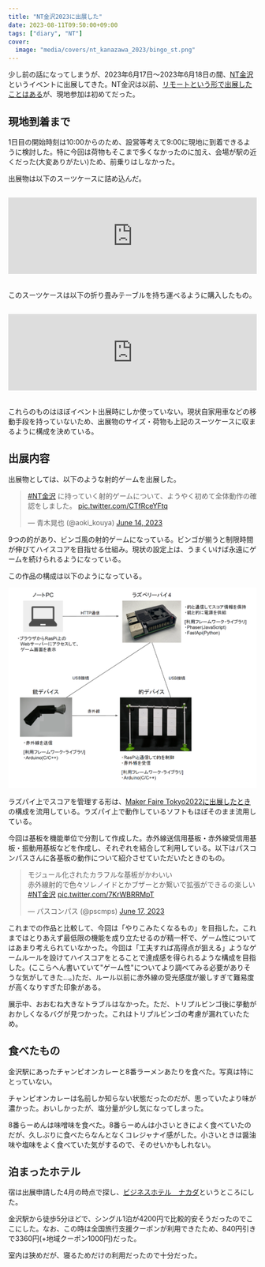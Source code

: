 ```yaml
---
title: "NT金沢2023に出展した"
date: 2023-08-11T09:50:00+09:00
tags: ["diary", "NT"]
cover:
  image: "media/covers/nt_kanazawa_2023/bingo_st.png"
---
```


少し前の話になってしまうが、2023年6月17日～2023年6月18日の間、[NT金沢](https://wiki.nicotech.jp/nico_tech/?NT%E9%87%91%E6%B2%A22023)というイベントに出展してきた。NT金沢は以前、[リモートという形で出展したことはある](https://kouya17.com/posts/43/)が、現地参加は初めてだった。

## 現地到着まで

1日目の開始時刻は10:00からのため、設営等考えて9:00に現地に到着できるように検討した。特に今回は荷物もそこまで多くなかったのに加え、会場が駅の近くだった(大変ありがたい)ため、前乗りはしなかった。

出展物は以下のスーツケースに詰め込んだ。

<iframe class="hatenablogcard" style="width:100%;height:155px;margin:15px 0;max-width:680px;" title="Amazon | [トラベルハウス] ソフトスーツケース キャリーバッグ 撥水加工 S型機内持込 大容量 超軽量 Tsaロック 容量拡張（１年 | スーツケース" src="https://hatenablog.com/embed?url=https://www.amazon.co.jp/gp/product/B084H8QNF2/ref=ppx_yo_dt_b_d_asin_title_o00?ie=UTF8&psc=1&tag=kouya17-22" frameborder="0" scrolling="no"></iframe>

このスーツケースは以下の折り畳みテーブルを持ち運べるように購入したもの。

<iframe class="hatenablogcard" style="width:100%;height:155px;margin:15px 0;max-width:680px;" title="Amazon | REDCAMP アウトドア テーブル 折りたたみ キャップ ロー ハイ2段高さ調整 持ち運び 軽量 コンパクト ピクニック ビーチ 屋外 | ガーデンテーブル" src="https://hatenablog.com/embed?url=https://www.amazon.co.jp/gp/product/B08BZ429G4/ref=ppx_yo_dt_b_search_asin_title?ie=UTF8&psc=1&tag=kouya17-22" frameborder="0" scrolling="no"></iframe>

これらのものはほぼイベント出展時にしか使っていない。現状自家用車などの移動手段を持っていないため、出展物のサイズ・荷物も上記のスーツケースに収まるように構成を決めている。

## 出展内容

出展物としては、以下のような射的ゲームを出展した。

<blockquote class="twitter-tweet"><p lang="ja" dir="ltr"><a href="https://twitter.com/hashtag/NT%E9%87%91%E6%B2%A2?src=hash&amp;ref_src=twsrc%5Etfw">#NT金沢</a> に持っていく射的ゲームについて、ようやく初めて全体動作の確認をしました。 <a href="https://t.co/CTfRceYFtq">pic.twitter.com/CTfRceYFtq</a></p>&mdash; 青木晃也 (@aoki_kouya) <a href="https://twitter.com/aoki_kouya/status/1668960003133411329?ref_src=twsrc%5Etfw">June 14, 2023</a></blockquote> <script async src="https://platform.twitter.com/widgets.js" charset="utf-8"></script>

9つの的があり、ビンゴ風の射的ゲームになっている。ビンゴが揃うと制限時間が伸びてハイスコアを目指せる仕組み。現状の設定上は、うまくいけば永遠にゲームを続けられるようになっている。

この作品の構成は以下のようになっている。

![](/media/photos/nt_kanazawa_2023/bingo_st.png)

ラズパイ上でスコアを管理する形は、[Maker Faire Tokyo2022に出展したとき](https://kouya17.com/posts/mft2022/)の構成を流用している。ラズパイ上で動作しているソフトもほぼそのまま流用している。

今回は基板を機能単位で分割して作成した。赤外線送信用基板・赤外線受信用基板・振動用基板などを作成し、それぞれを結合して利用している。以下はパスコンパスさんに各基板の動作について紹介させていただいたときのもの。

<blockquote class="twitter-tweet"><p lang="ja" dir="ltr">モジュール化されたカラフルな基板がかわいい<br>赤外線射的で色々ソレノイドとかブザーとか繋いで拡張ができるの楽しい<a href="https://twitter.com/hashtag/NT%E9%87%91%E6%B2%A2?src=hash&amp;ref_src=twsrc%5Etfw">#NT金沢</a> <a href="https://t.co/7KrWBRRMpT">pic.twitter.com/7KrWBRRMpT</a></p>&mdash; パスコンパス (@pscmps) <a href="https://twitter.com/pscmps/status/1669911203332919302?ref_src=twsrc%5Etfw">June 17, 2023</a></blockquote> <script async src="https://platform.twitter.com/widgets.js" charset="utf-8"></script>

これまでの作品と比較して、今回は「やりこみたくなるもの」を目指した。これまではとりあえず最低限の機能を成り立たせるのが精一杯で、ゲーム性についてはあまり考えられていなかった。今回は「工夫すれば高得点が狙える」ようなゲームルールを設けてハイスコアをとることで達成感を得られるような構成を目指した。(ここらへん書いていて"ゲーム性"についてより調べてみる必要がありそうな気がしてきた…。)ただ、ルール以前に赤外線の受光感度が厳しすぎて難易度が高くなりすぎた印象がある。

展示中、おおむね大きなトラブルはなかった。ただ、トリプルビンゴ後に挙動がおかしくなるバグが見つかった。これはトリプルビンゴの考慮が漏れていたため。

## 食べたもの

金沢駅にあったチャンピオンカレーと8番ラーメンあたりを食べた。写真は特にとっていない。

チャンピオンカレーは名前しか知らない状態だったのだが、思っていたより味が濃かった。おいしかったが、塩分量が少し気になってしまった。

8番らーめんは味噌味を食べた。8番らーめんは小さいときによく食べていたのだが、久しぶりに食べたらなんとなくコレジャナイ感がした。小さいときは醤油味や塩味をよく食べていた気がするので、そのせいかもしれない。

## 泊まったホテル

宿は出展申請した4月の時点で探し、[ビジネスホテル　ナカダ](https://travel.rakuten.co.jp/HOTEL/32379/32379.html?cid=tr_af_1632)というところにした。

金沢駅から徒歩5分ほどで、シングル1泊が4200円で比較的安そうだったのでここにした。なお、この時は全国旅行支援クーポンが利用できたため、840円引きで3360円(+地域クーポン1000円)だった。

室内は狭めだが、寝るためだけの利用だったので十分だった。
